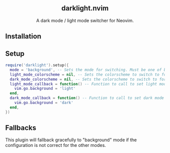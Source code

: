 <div align="center">


##  darklight.nvim
A dark mode / light mode switcher for Neovim.

</div>

## Installation


## Setup

```lua
require('darklight').setup({
  mode = 'background', -- Sets the mode for switching. Must be one of background(default) | colorscheme | custom
  light_mode_colorscheme = nil, -- Sets the colorscheme to switch to for light mode when in "colorscheme" mode
  dark_mode_colorscheme = nil, -- Sets the colorscheme to switch to for dark mode when in "colorscheme" mode
  light_mode_callback = function() -- Function to call to set light mode in "custom" mode
    vim.go.background = 'light'
  end,
  dark_mode_callback = function() -- Function to call to set dark mode in "custom" mode
    vim.go.background = 'dark'
  end,
})
```

## Fallbacks

This plugin will fallback gracefully to "background" mode if the configuration is not correct for
the other modes.
